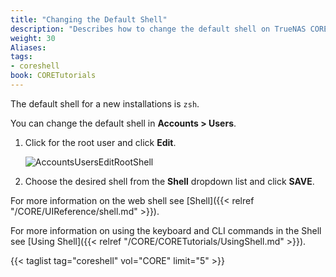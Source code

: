 ```yaml
---
title: "Changing the Default Shell"
description: "Describes how to change the default shell on TrueNAS CORE."
weight: 30
Aliases: 
tags:
- coreshell
book: CORETutorials
---
```



The default shell for a new installations is `zsh`.

You can change the default shell  in **Accounts > Users**.
1. Click <i class="fa fa-chevron-right" aria-hidden="true"></i> for the root user and click **Edit**. 

   ![AccountsUsersEditRootShell](/images/CORE/Accounts/AccountsUsersEditRootShell.png "Shell Options")

2. Choose the desired shell from the **Shell** dropdown list and click **SAVE**.

For more information on the web shell see [Shell]({{< relref "/CORE/UIReference/shell.md" >}}).

For more information on using the keyboard and CLI commands in the Shell see [Using Shell]({{< relref "/CORE/CORETutorials/UsingShell.md" >}}).

{{< taglist tag="coreshell" vol="CORE" limit="5" >}}
